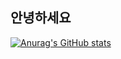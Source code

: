 ## 안녕하세요


[![Anurag's GitHub stats](https://github-readme-stats.vercel.app/api?username=SongBeom00)](https://github.com/anuraghazra/github-readme-stats)
